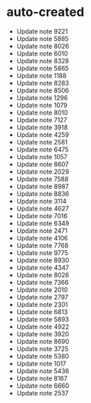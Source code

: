 # auto-created
- Update note 9221
- Update note 5885
- Update note 8026
- Update note 6010
- Update note 8328
- Update note 5865
- Update note 1188
- Update note 8283
- Update note 8506
- Update note 1296
- Update note 1079
- Update note 8010
- Update note 7127
- Update note 3918
- Update note 4259
- Update note 2581
- Update note 6475
- Update note 1057
- Update note 8607
- Update note 2029
- Update note 7588
- Update note 8987
- Update note 8836
- Update note 3114
- Update note 4627
- Update note 7016
- Update note 6349
- Update note 2471
- Update note 4106
- Update note 7768
- Update note 9775
- Update note 8930
- Update note 4347
- Update note 8026
- Update note 7366
- Update note 2010
- Update note 2797
- Update note 2301
- Update note 6813
- Update note 5893
- Update note 4922
- Update note 3920
- Update note 8690
- Update note 3725
- Update note 5380
- Update note 1017
- Update note 5436
- Update note 8167
- Update note 6660
- Update note 2537
